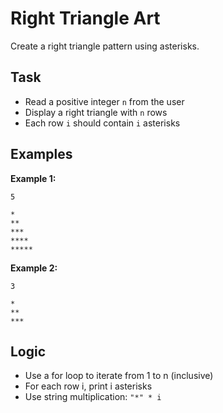 # Right Triangle Art

Create a right triangle pattern using asterisks.

## Task
- Read a positive integer `n` from the user
- Display a right triangle with `n` rows
- Each row `i` should contain `i` asterisks

## Examples
**Example 1:**
```
5
```
```
*
**
***
****
*****
```

**Example 2:**
```
3
```
```
*
**
***
```

## Logic
- Use a for loop to iterate from 1 to n (inclusive)
- For each row i, print i asterisks
- Use string multiplication: `"*" * i`
